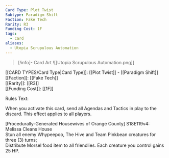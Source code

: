 ```yaml
---
Card Type: Plot Twist
Subtype: Paradigm Shift
Faction: Fake Tech
Rarity: R3
Funding Cost: 1F
tags:
  - card
aliases:
  - Utopia Scrupulous Automation
---
```

> [!info]- Card Art
> ![[Utopia Scrupulous Automation.png]]

[[CARD TYPES/Card Type|Card Type]]: [[Plot Twist]] - [[Paradigm Shift]]  
[[Faction]]: [[Fake Tech]]  
[[Rarity]]: [[R3]]  
[[Funding Cost]]: [[1F]]  

Rules Text:  

When you activate this card, send all Agendas and Tactics in play to the discard. This effect applies to all players.  

[Procedurally-Generated Housewives of Orange County] S18E119v4: Melissa Cleans House  
Stun all enemy Whypeepoo, The Hive and Team Pinkbean creatures for three (3) turns;  
Distribute Morsel food item to all friendlies. Each creature you control gains 25 HP.  